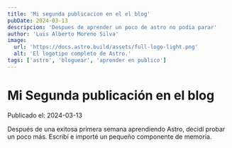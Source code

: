 ```yaml
---
title: 'Mi segunda publicacion en el el blog'
pubDate: 2024-03-13
descripcion: 'Despues de aprender un poco de astro no podia parar'
author: 'Luis Alberto Moreno Silva'
image:
  url: 'https://docs.astro.build/assets/full-logo-light.png'
  alt: 'El logotipo completo de Astro.'
tags: ['astro', 'bloguear', 'aprender en publico']
---
```


# Mi Segunda publicación en el blog

Publicado el: 2024-03-13

Después de una exitosa primera semana aprendiendo Astro, decidí probar un poco más. Escribí e importé un pequeño componente de memoria.

